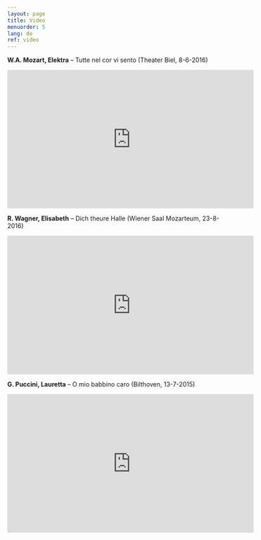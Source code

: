 ```yaml
---
layout: page
title: Video
menuorder: 5
lang: de
ref: video
---
```


**W.A. Mozart, Elektra** – Tutte nel cor vi sento   (Theater Biel, 8-6-2016)
<iframe width="560" height="315" src="https://www.youtube.com/embed/HLRQldUrmfg" frameborder="0" allowfullscreen></iframe>


**R. Wagner, Elisabeth** – Dich theure Halle   (Wiener Saal Mozarteum, 23-8-2016)
<iframe width="560" height="315" src="https://youtube.com/embed/xwZXcTgbi0E" frameborder="0" allowfullscreen></iframe>


**G. Puccini, Lauretta** – O mio babbino caro   (Bilthoven, 13-7-2015)
<iframe width="560" height="315" src="https://www.youtube.com/embed/grMCLi_pzxI" frameborder="0" allowfullscreen></iframe>
